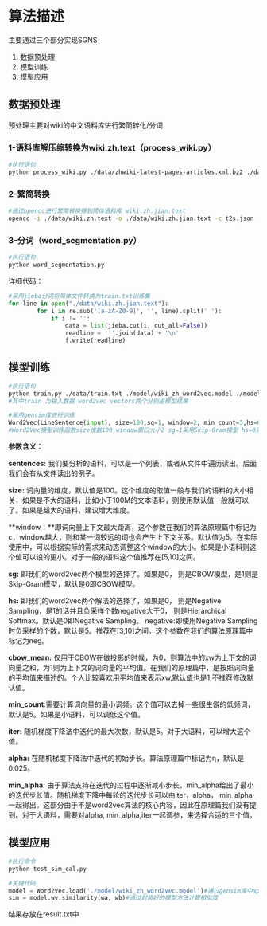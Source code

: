 # 算法描述

主要通过三个部分实现SGNS

1. 数据预处理
2. 模型训练
3. 模型应用

## 数据预处理

预处理主要对wiki的中文语料库进行繁简转化/分词

### 1-语料库解压缩转换为wiki.zh.text（process_wiki.py）

```bash
#执行语句
python process_wiki.py ./data/zhwiki-latest-pages-articles.xml.bz2 ./data/wiki.zh.text
```

### 2-繁简转换

```bash
#通过opencc进行繁简转换得到简体语料库 wiki.zh.jian.text
opencc -i ./data/wiki.zh.text -o ./data/wiki.zh.jian.text -c t2s.json
```

### 3-分词（word_segmentation.py）

```bash
#执行语句
python word_segmentation.py
```

详细代码：

```python
#采用jieba分词将简体文件转换为train.txt训练集
for line in open("./data/wiki.zh.jian.text"):
        for i in re.sub('[a-zA-Z0-9]', '', line).split(' '):
            if i != '':
                data = list(jieba.cut(i, cut_all=False))
                readline = ' '.join(data) + '\n'
                f.write(readline)
```



## 模型训练

```bash
#执行语句
python train.py ./data/train.txt ./model/wiki_zh_word2vec.model ./model/wiki_zh_vectors.txt
#其中train 为输入数据 word2vec vectors两个分别是模型结果
```



```python
#采用gensim库进行训练
Word2Vec(LineSentence(input), size=100,sg=1, window=2, min_count=5,hs=0, workers=multiprocessing.cpu_count())
#Word2Vec模型训练函数size维数100 window窗口大小2 sg=1采用Skip-Gram模型 hs=0采用NegativeSimple
```

**参数含义：**

**sentences:** 我们要分析的语料，可以是一个列表，或者从文件中遍历读出。后面我们会有从文件读出的例子。

**size:** 词向量的维度，默认值是100。这个维度的取值一般与我们的语料的大小相关，如果是不大的语料，比如小于100M的文本语料，则使用默认值一般就可以了。如果是超大的语料，建议增大维度。

**window：**即词向量上下文最大距离，这个参数在我们的算法原理篇中标记为c，window越大，则和某一词较远的词也会产生上下文关系。默认值为5。在实际使用中，可以根据实际的需求来动态调整这个window的大小。如果是小语料则这个值可以设的更小。对于一般的语料这个值推荐在[5,10]之间。

**sg:** 即我们的word2vec两个模型的选择了。如果是0， 则是CBOW模型，是1则是Skip-Gram模型，默认是0即CBOW模型。

**hs:** 即我们的word2vec两个解法的选择了，如果是0， 则是Negative Sampling，是1的话并且负采样个数negative大于0， 则是Hierarchical Softmax。默认是0即Negative Sampling。
negative:即使用Negative Sampling时负采样的个数，默认是5。推荐在[3,10]之间。这个参数在我们的算法原理篇中标记为neg。

**cbow_mean:** 仅用于CBOW在做投影的时候，为0，则算法中的xw为上下文的词向量之和，为1则为上下文的词向量的平均值。在我们的原理篇中，是按照词向量的平均值来描述的。个人比较喜欢用平均值来表示xw,默认值也是1,不推荐修改默认值。

**min_count**:需要计算词向量的最小词频。这个值可以去掉一些很生僻的低频词，默认是5。如果是小语料，可以调低这个值。

**iter:** 随机梯度下降法中迭代的最大次数，默认是5。对于大语料，可以增大这个值。

**alpha:** 在随机梯度下降法中迭代的初始步长。算法原理篇中标记为η，默认是0.025。

**min_alpha:** 由于算法支持在迭代的过程中逐渐减小步长，min_alpha给出了最小的迭代步长值。随机梯度下降中每轮的迭代步长可以由iter，alpha， min_alpha一起得出。这部分由于不是word2vec算法的核心内容，因此在原理篇我们没有提到。对于大语料，需要对alpha, min_alpha,iter一起调参，来选择合适的三个值。

## 模型应用

```bash
#执行命令
python test_sim_cal.py
```



```python
#关键代码
model = Word2Vec.load('./model/wiki_zh_word2vec.model')#通过gensim库中api读取模型
sim = model.wv.similarity(wa, wb)#通过封装好的模型方法计算相似度
```

结果存放在result.txt中